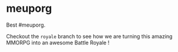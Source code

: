 # meuporg
Best #meuporg.

Checkout the `royale`  branch to see how we are turning this amazing MMORPG into an awesome Battle Royale !
